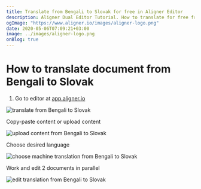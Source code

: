 ```yaml
---
title: Translate from Bengali to Slovak for free in Aligner Editor
description: Aligner Dual Editor Tutorial. How to translate for free from Bengali to Slovak. Aligner is multilingual document management platform. 
ogImage: "https://www.aligner.io/images/aligner-logo.png"
date: 2020-05-06T07:09:21+03:00
image: ../images/aligner-logo.png
onBlog: true
---
```


# How to translate document from Bengali to Slovak

1. Go to editor at [app.aligner.io](https://app.aligner.io "Aligner App web page")

![translate from Bengali to Slovak](../aligner-blank-editor.png "translate from Bengali to Slovak")

Copy-paste content or upload content

![upload content from Bengali to Slovak](../aligner-uploaded-document.png "upload content from Bengali to Slovak")

Choose desired language

![choose machine translation from Bengali to Slovak](../aligner-language-dropdown.png "choose machine translation from Bengali to Slovak")

Work and edit 2 documents in parallel

![edit translation from Bengali to Slovak](../aligner-double-sitded-editor.png "edit translation from Bengali to Slovak")

